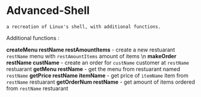 # Advanced-Shell
`a recreation of Linux's shell, with additional functions.`

Additional functions :

**createMenu restName restAmountItems** - create a new restuarant `restName` menu with `restAmountItems` amount of items \n
**makeOrder restName custName** - create an order for `custName` customer at `restName` restuarant
**getMenu restName** - get the menu from restuarant named `restName`
**getPrice restName itemName** - get price of `itemName` item from `restName` restuarant
**getOrderNum restName** - get amount of items ordered from `restName` restuarant
